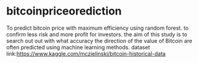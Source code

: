 # bitcoinpriceorediction
To predict bitcoin price with maximum efficiency using random forest. to
confirm less risk and more profit for investors. the aim of this study is to
search out out with what accuracy the direction of the value of Bitcoin are
often predicted using machine learning methods.
dataset link:https://www.kaggle.com/mczielinski/bitcoin-historical-data

